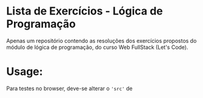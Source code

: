 # Lista de Exercícios - Lógica de Programação
Apenas um repositório contendo as resoluções dos exercícios propostos do módulo de lógica de programação, do curso Web FullStack (Let's Code).

# Usage:
Para testes no browser, deve-se alterar o <code>'src'</code> de <code><script></code> em ![index.html](index.html) conforme necessário.
